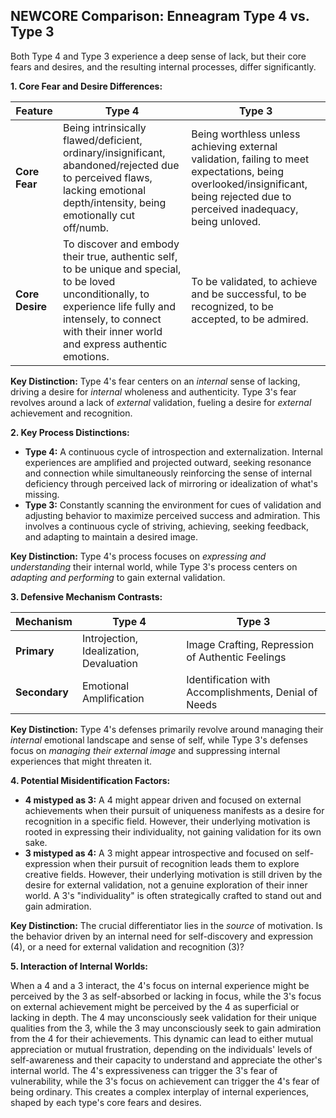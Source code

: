 ## NEWCORE Comparison: Enneagram Type 4 vs. Type 3

Both Type 4 and Type 3 experience a deep sense of lack, but their core fears and desires, and the resulting internal processes, differ significantly.

**1. Core Fear and Desire Differences:**

| Feature | Type 4 | Type 3 |
|---|---|---|
| **Core Fear** | Being intrinsically flawed/deficient, ordinary/insignificant, abandoned/rejected due to perceived flaws, lacking emotional depth/intensity, being emotionally cut off/numb. | Being worthless unless achieving external validation, failing to meet expectations, being overlooked/insignificant, being rejected due to perceived inadequacy, being unloved. |
| **Core Desire** | To discover and embody their true, authentic self, to be unique and special, to be loved unconditionally, to experience life fully and intensely, to connect with their inner world and express authentic emotions. | To be validated, to achieve and be successful, to be recognized, to be accepted, to be admired. |

**Key Distinction:**  Type 4's fear centers on an *internal* sense of lacking, driving a desire for *internal* wholeness and authenticity.  Type 3's fear revolves around a lack of *external* validation, fueling a desire for *external* achievement and recognition.

**2. Key Process Distinctions:**

* **Type 4:** A continuous cycle of introspection and externalization.  Internal experiences are amplified and projected outward, seeking resonance and connection while simultaneously reinforcing the sense of internal deficiency through perceived lack of mirroring or idealization of what's missing.
* **Type 3:** Constantly scanning the environment for cues of validation and adjusting behavior to maximize perceived success and admiration.  This involves a continuous cycle of striving, achieving, seeking feedback, and adapting to maintain a desired image.

**Key Distinction:** Type 4's process focuses on *expressing and understanding* their internal world, while Type 3's process centers on *adapting and performing* to gain external validation.


**3. Defensive Mechanism Contrasts:**

| Mechanism | Type 4 | Type 3 |
|---|---|---|
| **Primary** | Introjection, Idealization, Devaluation | Image Crafting, Repression of Authentic Feelings |
| **Secondary** | Emotional Amplification | Identification with Accomplishments, Denial of Needs |

**Key Distinction:** Type 4's defenses primarily revolve around managing their *internal* emotional landscape and sense of self, while Type 3's defenses focus on *managing their external image* and suppressing internal experiences that might threaten it.


**4. Potential Misidentification Factors:**

* **4 mistyped as 3:** A 4 might appear driven and focused on external achievements when their pursuit of uniqueness manifests as a desire for recognition in a specific field.  However, their underlying motivation is rooted in expressing their individuality, not gaining validation for its own sake.
* **3 mistyped as 4:** A 3 might appear introspective and focused on self-expression when their pursuit of recognition leads them to explore creative fields. However, their underlying motivation is still driven by the desire for external validation, not a genuine exploration of their inner world.  A 3's "individuality" is often strategically crafted to stand out and gain admiration.

**Key Distinction:**  The crucial differentiator lies in the *source* of motivation.  Is the behavior driven by an internal need for self-discovery and expression (4), or a need for external validation and recognition (3)?

**5. Interaction of Internal Worlds:**

When a 4 and a 3 interact, the 4's focus on internal experience might be perceived by the 3 as self-absorbed or lacking in focus, while the 3's focus on external achievement might be perceived by the 4 as superficial or lacking in depth.  The 4 may unconsciously seek validation for their unique qualities from the 3, while the 3 may unconsciously seek to gain admiration from the 4 for their achievements.  This dynamic can lead to either mutual appreciation or mutual frustration, depending on the individuals' levels of self-awareness and their capacity to understand and appreciate the other's internal world.  The 4's expressiveness can trigger the 3's fear of vulnerability, while the 3's focus on achievement can trigger the 4's fear of being ordinary. This creates a complex interplay of internal experiences, shaped by each type's core fears and desires.
